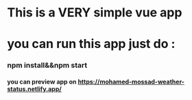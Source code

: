 # This is a VERY simple vue app

# you can run this app just do :
### npm install&&npm start
#### you can preview app on https://mohamed-mossad-weather-status.netlify.app/
